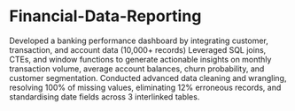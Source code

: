 # Financial-Data-Reporting
Developed a banking performance dashboard by integrating customer, transaction, and account data (10,000+ records)
Leveraged SQL joins, CTEs, and window functions to generate actionable insights on monthly transaction volume, average account balances, churn probability, and customer segmentation.
Conducted advanced data cleaning and wrangling, resolving 100% of missing values, eliminating 12% erroneous records, and standardising date fields across 3 interlinked tables.
